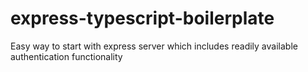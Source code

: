 # express-typescript-boilerplate

Easy way to start with express server which includes readily available authentication functionality